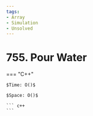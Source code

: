 ```yaml
---
tags:
- Array
- Simulation
- Unsolved
---
```



# 755. Pour Water

=== "C++"

    $Time: O()$

    $Space: O()$

    ``` c++
    ```